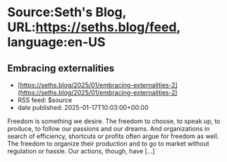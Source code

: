 # Source:Seth's Blog, URL:https://seths.blog/feed, language:en-US

## Embracing externalities
 - [https://seths.blog/2025/01/embracing-externalities-2](https://seths.blog/2025/01/embracing-externalities-2)
 - RSS feed: $source
 - date published: 2025-01-17T10:03:00+00:00

Freedom is something we desire. The freedom to choose, to speak up, to produce, to follow our passions and our dreams. And organizations in search of efficiency, shortcuts or profits often argue for freedom as well. The freedom to organize their production and to go to market without regulation or hassle. Our actions, though, have [&#8230;]

